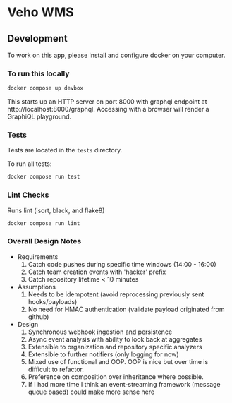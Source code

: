 # Veho WMS
## Development

To work on this app,
please install and configure docker on your computer.


### To run this locally

```bash
docker compose up devbox
```
This starts up an HTTP server on port 8000 with graphql endpoint at
http://localhost:8000/graphql. Accessing with a browser will render a GraphiQL playground. 


### Tests

Tests are located in the `tests` directory.

To run all tests:
```bash
docker compose run test
```

### Lint Checks

Runs lint (isort, black, and flake8)

```bash
docker compose run lint
```

### Overall Design Notes

- Requirements
  1. Catch code pushes during specific time windows (14:00 - 16:00)
  2. Catch team creation events with 'hacker' prefix
  3. Catch repository lifetime < 10 minutes
- Assumptions
  1. Needs to be idempotent (avoid reprocessing previously sent hooks/payloads)
  2. No need for HMAC authentication (validate payload originated from github)
- Design
  1. Synchronous webhook ingestion and persistence
  2. Async event analysis with ability to look back at aggregates
  3. Extensible to organization and repository specific analyzers
  4. Extensible to further notifiers (only logging for now)
  5. Mixed use of functional and OOP. OOP is nice but over time is difficult to refactor.
  6. Preference on composition over inheritance where possible.
  7. If I had more time I think an event-streaming framework (message queue based) could make more sense here